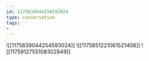 ```yaml
---
id: 1175839044254593024
type: conversation
tags:
- 
---
```

![[1175839044254593024]]
![[1175851221061521408]]
![[1175912755108302849]]

